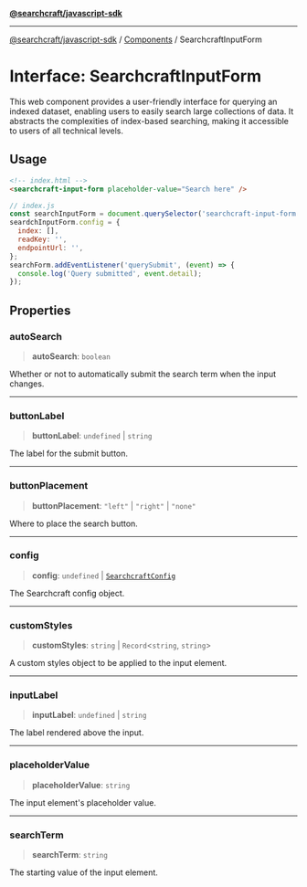 [**@searchcraft/javascript-sdk**](/reference/sdk/js-vanilla/README.md)

***

[@searchcraft/javascript-sdk](/reference/sdk/js-vanilla/globals.md) / [Components](/reference/sdk/js-vanilla/namespaces/Components/README.md) / SearchcraftInputForm

# Interface: SearchcraftInputForm

This web component provides a user-friendly interface for querying an indexed dataset, enabling users to easily search large collections of data.
It abstracts the complexities of index-based searching, making it accessible to users of all technical levels.
## Usage
```html
<!-- index.html -->
<searchcraft-input-form placeholder-value="Search here" />
```
```js
// index.js
const searchInputForm = document.querySelector('searchcraft-input-form');
seardchInputForm.config = {
  index: [],
  readKey: '',
  endpointUrl: '',
};
searchForm.addEventListener('querySubmit', (event) => {
  console.log('Query submitted', event.detail);
});
```

## Properties

### autoSearch

> **autoSearch**: `boolean`

Whether or not to automatically submit the search term when the input changes.

***

### buttonLabel

> **buttonLabel**: `undefined` \| `string`

The label for the submit button.

***

### buttonPlacement

> **buttonPlacement**: `"left"` \| `"right"` \| `"none"`

Where to place the search button.

***

### config

> **config**: `undefined` \| [`SearchcraftConfig`](/reference/sdk/js-vanilla/interfaces/SearchcraftConfig.md)

The Searchcraft config object.

***

### customStyles

> **customStyles**: `string` \| `Record`\<`string`, `string`\>

A custom styles object to be applied to the input element.

***

### inputLabel

> **inputLabel**: `undefined` \| `string`

The label rendered above the input.

***

### placeholderValue

> **placeholderValue**: `string`

The input element's placeholder value.

***

### searchTerm

> **searchTerm**: `string`

The starting value of the input element.
